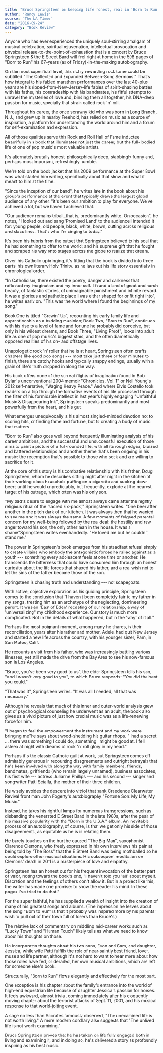 ```yaml
---
title: "Bruce Springsteen on keeping life honest, real in 'Born to Run' autobiography"
author: "Randy Lewis"
source: "The LA Times"
date: "2016-09-24"
category: "Book Review"
---
```


Anyone who has ever experienced the uniquely soul-stirring amalgam of musical celebration, spiritual rejuvenation, intellectual provocation and physical release-to-the-point-of-exhaustion that is a concert by Bruce Springsteen & the E Street Band will feel right at home in the 508 pages of "Born to Run" his 67-years (as of Friday)-in-the-making autobiography.

On the most superficial level, this richly rewarding rock tome could be subtitled "The Collected and Expanded Between-Song Sermons." That's how integral to his fabled marathon performances over the last 40-plus years are his ripped-from-New-Jersey-life fables of spirit-shaping battles with his father, his comradeship with his bandmates, his fitful attempts to unravel the mysteries of love and, binding them all together, his DNA-deep passion for music, specially that strain called rock 'n' roll.

Throughout his career, the once scrawny kid who was born in Long Branch, N.J., and grew up in nearby Freehold, has relied on music as a source of inspiration, a platform for understanding the world around him and a forum for self-examination and expression.

All of those qualities serve this Rock and Roll Hall of Fame inductee beautifully in a book that illuminates not just the career, but the full- bodied life of one of pop music's most valuable artists.

It's alternately brutally honest, philosophically deep, stabbingly funny and, perhaps most important, refreshingly humble.

We're told on the book jacket that his 2009 performance at the Super Bowl was what started him writing, specifically about that show and what it meant to him at the time.

"Since the inception of our band", he writes late in the book about his group's performance at the event that typically draws the largest global audience of any other, "it's been our ambition to play for everyone. We've achieved a lot, but we haven't achieved that.

"Our audience remains tribal...that is, predominantly white. On occasion", he notes, "I looked out and sang 'Promised Land' to the audience I intended it for: young people, old people, black, white, brown, cutting across religious and class lines. That's who I'm singing to today."

It's been his hubris from the outset that Springsteen believed to his soul that he had something to offer to the world; and his supreme gift that he fought and scraped his way onto stages across the globe to realize that dream.

Given his Catholic upbringing, it's fitting that the book is divided into three parts, his own literary Holy Trinity, as he lays out his life story essentially in chronological order.

"In Catholicism, there existed the poetry, danger and darkness that reflected my imagination and my inner self. I found a land of great and harsh beauty, of fantastic stories, of unimaginable punishment and infinite reward. It was a glorious and pathetic place I was either shaped for or fit right into", he writes early on. "This was the world where I found the beginnings of my song."

Book One is titled "Growin' Up", recounting his early family life and apprenticeship as a budding musician; Book Two, "Born to Run", continues with his rise to a level of fame and fortune he probably did conceive, but only in his wildest dreams, and Book Three, "Living Proof", looks into adult life as one of pop music's biggest stars, and the often diametrically opposed realities of his on- and offstage lives.

Unapologetic rock 'n' roller that he is at heart, Springsteen often crafts chapters like good pop songs --- most take just three or four minutes to finish, there are catchy hooks and typically snappy endings, usually with a grain of life's truth dropped in along the way.

His book offers none of the surreal flights of imagination found in Bob Dylan's unconventional 2004 memoir "Chronicles, Vol. 1" or Neil Young's 2012 self-narrative, "Waging Heavy Peace." And where Elvis Costello took readers on a trip through the formative events of his life processed through the filter of his formidable intellect in last year's highly engaging "Unfaithful Music & Disappearing Ink", Springsteen speaks predominantly and most powerfully from the heart, and his gut.

What emerges unequivocally is his almost singled-minded devotion not to scoring hits, or finding fame and fortune, but to creating a body of music that matters.

"Born to Run" also goes well beyond frequently illuminating analysis of his career ambitions, and the successful and unsuccessful execution of those aims to paint a picture of a full-rounded life, with all its rough edges, bruised and battered relationships and another theme that's been ongoing in his music: the redemption that's possible to those who seek and are willing to sacrifice for it.

At the core of this story is his combative relationship with his father, Doug Springsteen, whom he describes sitting night after night in the kitchen of their working-class household puffing on a cigarette and sucking down beers until he would unpredictably, but frequently, explode at the nearest target of his outrage, which often was his only son.

"My dad's desire to engage with me almost always came after the nightly religious ritual of the 'sacred six-pack'," Springsteen writes. "One beer after another in the pitch dark of our kitchen. It was always then that he wanted to see me and it was always the same. A few moments of feigned parental concern for my well-being followed by the real deal: the hostility and raw anger toward his son, the only other man in the house. It was a shame"Springsteen writes evenhandedly. "He loved me but he couldn't stand me."

The power in Springsteen's book emerges from his steadfast refusal simply to create villains who embody the antagonistic forces he railed against as a youth --- something every adolescent feels at one time or another. He transcends the bitterness that could have consumed him through an honest curiosity about the life forces that shaped his father, and a real wish not to let the sins of the father become those of the son.

Springsteen is chasing truth and understanding --- not scapegoats.

With active, objective exploration as his guiding principle, Springsteen comes to the conclusion that "I haven't been completely fair to my father in my songs, treating him as an archetype of the neglecting, domineering parent. It was an 'East of Eden' recasting of our relationship, a way of 'universalizing" my childhood experience. Our story is much more complicated. Not in the details of what happened, but in the 'why' of it all."

Perhaps the most poignant moment, among many he shares, is their reconciliation, years after his father and mother, Adele, had quit New Jersey and started a new life across the country, with his younger sister, Pam, in San Mateo, Calif.

He recounts a visit from his father, who was increasingly battling various illnesses, yet still made the drive from the Bay Area to see his now-famous son in Los Angeles.

"Bruce, you've been very good to us", the elder Springsteen tells his son, "and I wasn't very good to you", to which Bruce responds: "You did the best you could."

"That was it", Springsteen writes. "It was all I needed, all that was necessary."

Although he reveals that much of this inner and outer-world analysis grew out of psychological counseling he underwent as an adult, the book also gives us a vivid picture of just how crucial music was as a life-renewing force for him.

"I began to feel the empowerment the instrument and my work were bringing me"he says about wood-shedding his guitar chops. "I had a secret ... there was something I could do, something I might be good at. I fell asleep at night with dreams of rock 'n' roll glory in my head."

Perhaps it's the classic Catholic guilt at work, but Springsteen comes off admirably generous in recounting disagreements and outright betrayals that he's been involved with along the way with family members, friends, bandmates, girlfriends (who remain largely unnamed), business associates, his first wife --- actress Julianne Phillips --- and his second --- singer and songwriter Patti Scialfa, the mother of their three children.

He wisely avoides the descent into vitriol that sank Creedence Clearwater Revival front man John Fogerty's autobiography "Fortune Son: My Life, My Music."

Instead, he takes his rightful lumps for numerous transgressions, such as disbanding the venerated E Street Band in the late 1980s, after the peak of his massive popularity with the "Born in the U.S.A." album. An inevitable process of an autobiography, of course, is that we get only his side of those disagreements, as equitable as he is in relating them.

He barely touches on the hurt he caused "The Big Man", saxophonist Clarence Clemons, who freely expressed in his own interviews his pain at being told by "The Boss" that the E Street Band was being mothballed so he could explore other musical situations. His subsequent meditation on Clemons' death in 2011 is a masterpiece of love and empathy.

Springsteen has an honest out for his frequent invocation of the better part of valor, noting toward the book's end, "I haven't told you 'all' about myself. Discretion and the feelings of others don't allow it. But in a project like this, the writer has made one promise: to show the reader his mind. In these pages I've tried to do that."

For the super faithful, he has supplied a wealth of insight into the creation of many of his greatest songs and albums. (The impression he leaves about the song "Born to Run" is that it probably was inspired more by his parents' wish to pull out of their town full of losers than Bruce's.)

The relative lack of commentary on middling mid-career works such as "Lucky Town" and "Human Touch" likely tells us what we need to know about his thoughts on those.

He incorporates thoughts about his two sons, Evan and Sam, and daughter, Jessica, while wife Patti fulfills the role of near-saintly best friend, lover, muse and life partner, although it's not hard to want to hear more about how those roles have fed, or derailed, her own musical ambitions, which are left for someone else's book.

Structurally, "Born to Run" flows elegantly and effectively for the most part.

One exception is his chapter about the family's entrance into the world of high-end equestrian life because of daughter Jessica's passion for horses. It feels awkward, almost trivial, coming immediately after his eloquently moving chapter about the terrorist attacks of Sept. 11, 2001, and his musical response to that world-jolting event.

A sage no less than Socrates famously observed, "The unexamined life is not worth living." A more modern corollary also suggests that "The unlived life is not worth examining."

Bruce Springsteen proves that he has taken on life fully engaged both in living and examining it, and in doing so, he's delivered a story as profoundly inspiring as his best music.